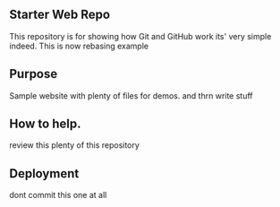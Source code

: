 ## Starter Web Repo

This repository is for showing how Git and GitHub work
its' very simple indeed. This is now rebasing example
## Purpose

Sample website with plenty of files for demos.  and thrn write stuff

## How to help.
review this plenty of 	this repository
## Deployment

dont commit this one
at all